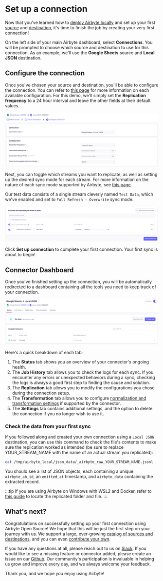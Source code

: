 # Set up a connection

Now that you've learned how to [deploy Airbyte locally](https://docs.airbyte.com/quickstart/deploy-airbyte) and set up your first [source](https://docs.airbyte.com/quickstart/add-a-source) and [destination](https://docs.airbyte.com/quickstart/add-a-destination), it's time to finish the job by creating your very first connection!

On the left side of your main Airbyte dashboard, select **Connections**. You will be prompted to choose which source and destination to use for this connection. As an example, we'll use the **Google Sheets** source and **Local JSON** destination.

## Configure the connection

Once you've chosen your source and destination, you'll be able to configure the connection. You can refer to [this page](https://docs.airbyte.com/cloud/managing-airbyte-cloud/configuring-connections) for more information on each available configuration. For this demo, we'll simply set the **Replication frequency** to a 24 hour interval and leave the other fields at their default values.

![Connection config](../.gitbook/assets/set-up-a-connection/getting-started-connection-config.png)

Next, you can toggle which streams you want to replicate, as well as setting up the desired sync mode for each stream. For more information on the nature of each sync mode supported by Airbyte, see [this page](https://docs.airbyte.com/understanding-airbyte/connections/#sync-modes).

Our test data consists of a single stream cleverly named `Test Data`, which we've enabled and set to `Full Refresh - Overwrite` sync mode.

![Stream config](../.gitbook/assets/set-up-a-connection/getting-started-connection-streams.png)

Click **Set up connection** to complete your first connection. Your first sync is about to begin!

## Connector Dashboard

Once you've finished setting up the connection, you will be automatically redirected to a dashboard containing all the tools you need to keep track of your connection.

![Connection dashboard](../.gitbook/assets/set-up-a-connection/getting-started-connection-success.png)

Here's a quick breakdown of each tab:

1. The **Status** tab shows you an overview of your connector's ongoing health.
2. The **Job History** tab allows you to check the logs for each sync. If you encounter any errors or unexpected behaviors during a sync, checking the logs is always a good first step to finding the cause and solution.
3. The **Replication** tab allows you to modify the configurations you chose during the connection setup.
4. The **Transformation** tab allows you to configure [normalization and transformation settings](https://docs.airbyte.com/understanding-airbyte/basic-normalization) if supported by the connector.
5. The **Settings** tab contains additional settings, and the option to delete the connection if you no longer wish to use it.

### Check the data from your first sync

If you followed along and created your own connection using a `Local JSON` destination, you can use this command to check the file's contents to make sure the replication worked as intended (be sure to replace YOUR_STREAM_NAME with the name of an actual stream you replicated):

```bash
cat /tmp/airbyte_local/json_data/_airbyte_raw_YOUR_STREAM_NAME.jsonl
```

You should see a list of JSON objects, each containing a unique `airbyte_ab_id`, an `emitted_at` timestamp, and `airbyte_data` containing the extracted record.

:::tip 
If you are using Airbyte on Windows with WSL2 and Docker, refer to [this guide](https://docs.airbyte.com/operator-guides/locating-files-local-destination) to locate the replicated folder and file.
:::

## What's next?

Congratulations on successfully setting up your first connection using Airbyte Open Source! We hope that this will be just the first step on your journey with us. We support a large, ever-growing [catalog of sources and destinations](https://docs.airbyte.com/integrations/), and you can even [contribute your own](https://docs.airbyte.com/connector-development/).

If you have any questions at all, please reach out to us on [Slack](https://slack.airbyte.io/). If you would like to see a missing feature or connector added, please create an issue on our [Github](https://github.com/airbytehq/airbyte). Our community's participation is invaluable in helping us grow and improve every day, and we always welcome your feedback.

Thank you, and we hope you enjoy using Airbyte!
